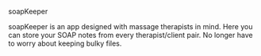 soapKeeper

soapKeeper is an app designed with massage therapists in mind.  Here you can store your SOAP notes from every therapist/client pair.  No longer have to worry about keeping bulky files.
